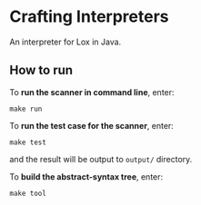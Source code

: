 # Crafting Interpreters

An interpreter for Lox in Java.

## How to run
To **run the scanner in command line**, enter:
```
make run
```
To **run the test case for the scanner**, enter:
```
make test
```
and the result will be output to `output/` directory.

To **build the abstract-syntax tree**, enter:
```
make tool
```

